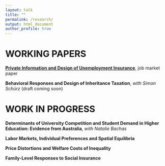 ```yaml
---
layout: talk
title: ""
permalink: /research/
output: html_document
author_profile: true
---
```


# WORKING PAPERS
  
[**Private Information and Design of Unemployment Insurance**](https://khomenkomaks.com/files/Job_Market_Paper_-_October_2018.pdf), job market paper

**Behavioral Responses and Design of Inheritance Taxation**, *with Simon Schürz* (draft coming soon) 


# WORK IN PROGRESS

**Determinants of University Competition and Student Demand in Higher Education: Evidence from Australia**, *with Natalie Bachas*

**Labor Markets, Individual Preferences and Spatial Equilibria**

**Price Distortions and Welfare Costs of Inequality**

**Family-Level Responses to Social Insurance**
